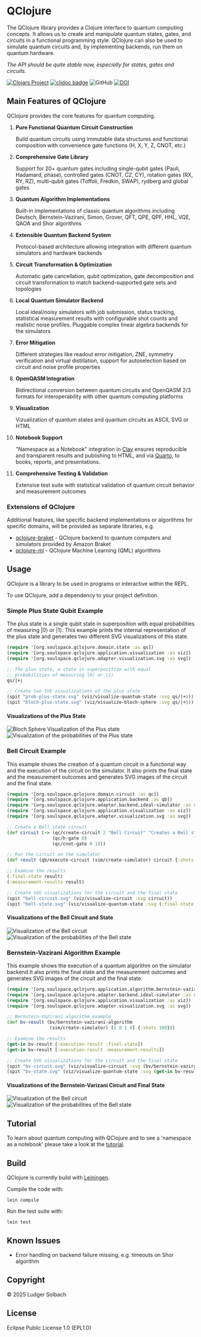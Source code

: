 # QClojure
The QClojure library provides a Clojure interface to quantum computing concepts. It allows us to create and manipulate quantum states, gates, and circuits in a functional programming style. QClojure can also be used to simulate quantum circuits and, by implementing backends, run them on quantum hardware.

*The API should be quite stable now, especially for states, gates and circuits.*

[![Clojars Project](https://img.shields.io/clojars/v/org.soulspace/qclojure.svg)](https://clojars.org/org.soulspace/qclojure)
[![cljdoc badge](https://cljdoc.org/badge/org.soulspace/qclojure)](https://cljdoc.org/d/org.soulspace/qclojure)
![GitHub](https://img.shields.io/github/license/lsolbach/QClojure)
[![DOI](https://zenodo.org/badge/993970268.svg)](https://doi.org/10.5281/zenodo.17059552)

## Main Features of QClojure
QClojure provides the core features for quantum computing.

1. **Pure Functional Quantum Circuit Construction**

   Build quantum circuits using immutable data structures and functional composition with convenience gate functions (H, X, Y, Z, CNOT, etc.)

1. **Comprehensive Gate Library**

   Support for 20+ quantum gates including single-qubit gates (Pauli, Hadamard, phase), controlled gates (CNOT, CZ, CY), rotation gates (RX, RY, RZ), multi-qubit gates (Toffoli, Fredkin, SWAP), rydberg and global gates

1. **Quantum Algorithm Implementations**

   Built-in implementations of classic quantum algorithms including Deutsch, Bernstein-Vazirani, Simon, Grover, QFT, QPE, QPF, HHL, VQE, QAOA and Shor algorithms

1. **Extensible Quantum Backend System**

   Protocol-based architecture allowing integration with different quantum simulators and hardware backends

1. **Circuit Transformation & Optimization**

   Automatic gate cancellation, qubit optimization, gate decomposition and circuit transformation to match backend-supported gate sets and topologies

1. **Local Quantum Simulator Backend**

   Local ideal/noisy simulators with job submission, status tracking, statistical measurement results with configurable shot counts and realistic noise profiles. Pluggable complex linear algebra backends for the simulators

1. **Error Mitigation**
   
   Different strategies like readout error mitigation, ZNE, symmetry verification and virtual distillation, support for autoselection based on circuit and noise profile properties

1. **OpenQASM Integration**

   Bidirectional conversion between quantum circuits and OpenQASM 2/3 formats for interoperability with other quantum computing platforms

1. **Visualization**

   Vizualization of quantum states and quantum circuits as ASCII, SVG or HTML

1. **Notebook Support**

   "Namespace as a Notebook" integration in [Clay](https://github.com/scicloj/clay) ensures reproducible and transparent results and publishing to HTML, and via [Quarto](https://quarto.org/), to books, reports, and presentations.

1. **Comprehensive Testing & Validation**

   Extensive test suite with statistical validation of quantum circuit behavior and measurement outcomes

### Extensions of QClojure
Additional features, like specific backend implementations or algorithms for specific domains, will be provided as separate libraries, e.g.
* [qclojure-braket](https://github.com/lsolbach/qclojure-braket) - QClojure backend to quantum computers and simulators provided by Amazon Braket
* [qclojure-ml](https://github.com/lsolbach/qclojure-ml) - QClojure Machine Learning (QML) algorithms

## Usage
QClojure is a library to be used in programs or interactive within the REPL.

To use QClojure, add a dependency to your project definition.

### Simple Plus State Qubit Example
The plus state is a single qubit state in superposition with equal
probabilities of measuring |0⟩ or |1⟩.
This example prints the internal representation of the plus state
and generates two different SVG visualizations of this state.

```clojure
(require '[org.soulspace.qclojure.domain.state :as qs])
(require '[org.soulspace.qclojure.application.visualization :as viz])
(require '[org.soulspace.qclojure.adapter.visualization.svg :as svg])

;; The plus state, a state in superposition with equal
;; probabilities of measuring |0⟩ or |1⟩
qs/|+⟩

;; Create two SVG visualizations of the plus state 
(spit "prob-plus-state.svg" (viz/visualize-quantum-state :svg qs/|+⟩))
(spit "bloch-plus-state.svg" (viz/visualize-bloch-sphere :svg qs/|+⟩))
```

#### Visualizations of the Plus State
![Bloch Sphere Visualization of the Plus state](/doc/images/bloch-plus-state.svg)
![Visualization of the probabilities of the Plus state](/doc/images/prob-plus-state.svg)

### Bell Circuit Example
This example shows the creation of a quantum circuit in a functional way and
the execution of the circuit on the simulator. It also prints the final state
and the measurement outcomes and generates SVG images of the circuit and the
final state.

```clojure
(require '[org.soulspace.qclojure.domain.circuit :as qc])
(require '[org.soulspace.qclojure.application.backend :as qb])
(require '[org.soulspace.qclojure.adapter.backend.ideal-simulator :as sim])
(require '[org.soulspace.qclojure.application.visualization :as viz])
(require '[org.soulspace.qclojure.adapter.visualization.svg :as svg])

;; Create a Bell state circuit
(def circuit (-> (qc/create-circuit 2 "Bell Circuit" "Creates a Bell state")
                 (qc/h-gate 0)
                 (qc/cnot-gate 0 1)))

;; Run the circuit on the simulator
(def result (qb/execute-circuit (sim/create-simulator) circuit {:shots 1000}))

;; Examine the results
(:final-state result)
(:measurement-results result)

;; Create SVG visualizations for the circuit and the final state
(spit "bell-circuit.svg" (viz/visualize-circuit :svg circuit))
(spit "bell-state.svg" (viz/visualize-quantum-state :svg (:final-state result)))
```

#### Visualizations of the Bell Circuit and State
![Visualization of the Bell circuit](/doc/images/bell-circuit.svg)
![Visualization of the probabilities of the Bell state](/doc/images/bell-state.svg)

### Bernstein-Vazirani Algorithm Example
This example shows the execution of a quantum algorithm on the simulator backend.It also prints the final state and the measurement outcomes and generates SVG
images of the circuit and the final state.

```clojure
(require '[org.soulspace.qclojure.application.algorithm.bernstein-vazirani :as bv])
(require '[org.soulspace.qclojure.adapter.backend.ideal-simulator :as sim])
(require '[org.soulspace.qclojure.application.visualization :as viz])
(require '[org.soulspace.qclojure.adapter.visualization.svg :as svg])

;; Bernstein-Vazirani algorithm example
(def bv-result (bv/bernstein-vazirani-algorithm
                (sim/create-simulator) [1 0 1 0] {:shots 100}))

;; Examine the results
(get-in bv-result [:execution-result :final-state])
(get-in bv-result [:execution-result :measurement-results])

;; Create SVG visualizations for the circuit and the final state
(spit "bv-circuit.svg" (viz/visualize-circuit :svg (bv/bernstein-vazirani-circuit [1 0 1 0])))
(spit "bv-state.svg" (viz/visualize-quantum-state :svg (get-in bv-result [:execution-result :final-state])))
```

#### Visualizations of the Bernstein-Varizani Circuit and Final State
![Visualization of the Bell circuit](/doc/images/bv-circuit.svg)
![Visualization of the probabilities of the Bell state](/doc/images/bv-state.svg)

## Tutorial
To learn about quantum computing with QClojure and to see a 'namespace as a notebook' please take a look at the [tutorial](/notebook/tutorial.clj).

## Build
QClojure is currently build with [Leiningen](https://leiningen.org/).

Compile the code with:

```
lein compile
```

Run the test suite with:

```
lein test
```


## Known Issues
* Error handling on backend failure missing, e.g. timeouts on Shor algorithm

## Copyright
© 2025 Ludger Solbach

## License
Eclipse Public License 1.0 (EPL1.0)
